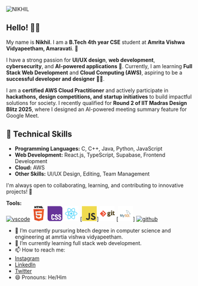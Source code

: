 ![NIKHIL](https://github.com/Nikhil-coder390/Nikhil-coder390/assets/117470300/eb49d1f4-ef3a-45f5-8934-3ef66a3da02c)


## Hello! 👋🏻  
My name is **Nikhil**. I am a **B.Tech 4th year CSE** student at **Amrita Vishwa Vidyapeetham, Amaravati**. 🏫  

I have a strong passion for **UI/UX design**, **web development**, **cybersecurity**, and **AI-powered applications** 📝. Currently, I am learning **Full Stack Web Development** and **Cloud Computing (AWS)**, aspiring to be a **successful developer and designer** 👨‍💻.  

I am a **certified AWS Cloud Practitioner** and actively participate in **hackathons, design competitions, and startup initiatives** to build impactful solutions for society. I recently qualified for **Round 2 of IIT Madras Design Blitz 2025**, where I designed an AI-powered meeting summary feature for Google Meet.  

## 🔹 Technical Skills  
- **Programming Languages:** C, C++, Java, Python, JavaScript  
- **Web Development:** React.js, TypeScript, Supabase, Frontend Development  
- **Cloud:** AWS  
- **Other Skills:** UI/UX Design, Editing, Team Management  

I'm always open to collaborating, learning, and contributing to innovative projects! 🚀  

**Tools:**   
[<img src='https://upload.wikimedia.org/wikipedia/commons/thumb/2/2d/Visual_Studio_Code_1.18_icon.svg/1200px-Visual_Studio_Code_1.18_icon.svg.png' alt='vscode' height='40'>](https://github.com/Nikhil-coder390/Nikhil-coder390)  [<img src='https://raw.githubusercontent.com/github/explore/80688e429a7d4ef2fca1e82350fe8e3517d3494d/topics/html/html.png' alt='html' height='40'>](https://www.linkedin.com/in/nikhil-sai-37ab07253/)  [<img src='https://raw.githubusercontent.com/github/explore/80688e429a7d4ef2fca1e82350fe8e3517d3494d/topics/css/css.png' alt='css' height='40'>](https://www.instagram.com/__.mr._.nikhil.__/)  [<img src='https://raw.githubusercontent.com/github/explore/80688e429a7d4ef2fca1e82350fe8e3517d3494d/topics/react/react.png' alt='reactjs' height='40'>](https://twitter.com/NikhilN51695582)  [<img src='https://raw.githubusercontent.com/github/explore/80688e429a7d4ef2fca1e82350fe8e3517d3494d/topics/javascript/javascript.png' alt='js' height='40'>] [<img src='https://raw.githubusercontent.com/github/explore/80688e429a7d4ef2fca1e82350fe8e3517d3494d/topics/git/git.png' alt='git' height='40'>](https://github.com/Nikhil-coder390/Nikhil-coder390) [<img src='https://raw.githubusercontent.com/github/explore/80688e429a7d4ef2fca1e82350fe8e3517d3494d/topics/mysql/mysql.png' alt='mysql' height='40'>]  [<img src='https://github.githubassets.com/images/modules/logos_page/GitHub-Mark.png' alt='github' height='40'>](https://twitter.com/NikhilN51695582)

- 🔭 I’m currently pursuring btech degree in computer science and engineering at amrtia vishwa vidyapeetham.
- 🌱 I’m currently learning full stack web development.
- 📫 How to reach me:
- <a href="https://www.instagram.com/__.mr._.nikhil.__/">Instagram</a>
- <a href="https://www.linkedin.com/in/nikhil-sai-37ab07253/">LinkedIn</a>
- <a href="https://twitter.com/NikhilN51695582">Twitter</a>
- 😄 Pronouns: He/Him

